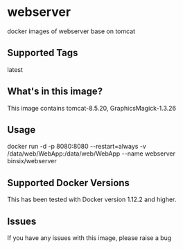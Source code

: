 # webserver
docker images of webserver base on tomcat

## Supported Tags
latest


## What's in this image?
This image contains tomcat-8.5.20, GraphicsMagick-1.3.26


## Usage
docker run -d -p 8080:8080 --restart=always -v /data/web/WebApp:/data/web/WebApp --name webserver binsix/webserver


## Supported Docker Versions
This has been tested with Docker version 1.12.2 and higher.

## Issues
If you have any issues with this image, please raise a bug
